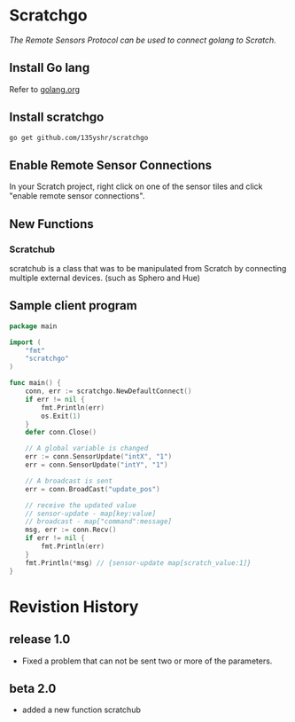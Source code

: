 # Scratchgo
_The Remote Sensors Protocol can be used to connect golang to Scratch._

## Install Go lang
Refer to [golang.org](http://golang.org/doc/install)

## Install scratchgo

```bash
go get github.com/135yshr/scratchgo
```

## Enable Remote Sensor Connections
In your Scratch project, right click on one of the sensor tiles and click "enable remote sensor connections".

## New Functions
### Scratchub
scratchub is a class that was to be manipulated from Scratch by connecting multiple external devices. (such as Sphero and Hue)

## Sample client program
``` go
package main

import (
	"fmt"
	"scratchgo"
)

func main() {
	conn, err := scratchgo.NewDefaultConnect()
	if err != nil {
		fmt.Println(err)
		os.Exit(1)
	}
	defer conn.Close()

	// A global variable is changed
	err := conn.SensorUpdate("intX", "1")
	err = conn.SensorUpdate("intY", "1")

	// A broadcast is sent
	err = conn.BroadCast("update_pos")

	// receive the updated value
	// sensor-update - map[key:value]
	// broadcast - map["command":message]
	msg, err := conn.Recv()
	if err != nil {
		fmt.Println(err)
	}
	fmt.Println(*msg) // {sensor-update map[scratch_value:1]}
}
```

# Revistion History
## release 1.0
 * Fixed a problem that can not be sent two or more of the parameters.

## beta 2.0
 * added a new function scratchub
